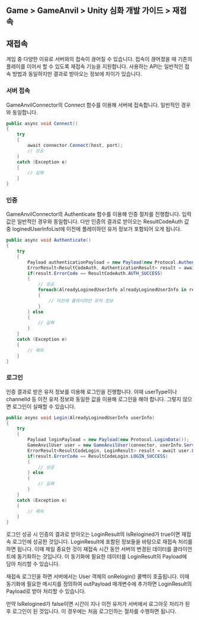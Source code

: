 ## Game > GameAnvil > Unity 심화 개발 가이드 > 재접속

## 재접속

게임 중 다양한 이유로 서버와의 접속이 끊어질 수 있습니다. 접속이 끊어졌을 때 기존의 플레이를 이어서 할 수 있도록 재접속 기능을 지원합니다. 사용하는 API는 일반적인 접속 방법과 동일하지만 결과로 받아오는 정보에 차이가 있습니다.

### 서버 접속

GameAnvilConnector의 Connect 함수를 이용해 서버에 접속합니다. 일반적인 경우와 동일합니다.

```c#
public async void Connect()
{
    try
    {
        await connector.Connect(host, port);
        // 성공
    }
    catch (Exception e)
    {
        // 실패
    }
}
```

### 인증

GameAnvilConnector의 Authenticate 함수를 이용해 인증 절차를 진행합니다. 입력 값은 일반적인 경우와 동일합니다. 다만 인증의 결과로 받아오는 ResultCodeAuth 값 중 loginedUserInfoList에 이전에 플레이하던 유저 정보가 포함되어 오게 됩니다.

```c#
public async void Authenticate()
{
    try
    {
        Payload authenticationPayload = new Payload(new Protocol.AuthenticationData());
        ErrorResult<ResultCodeAuth, AuthenticationResult> result = await connector.Authentication("DeviceId", "AccountId", "Password", );
        if(result.ErrorCode == ResultCodeAuth.AUTH_SUCCESS)
        {
            // 성공
            foreach(AlreadyLoginedUserInfo alreadyLoginedUserInfo in result.Data.LoginUserInfoList)
            {
                // 이전에 플레이하던 유저 정보
            }
        } else
        {
            // 실패
        }
    }
    catch (Exception e)
    {
        // 예외
    }
}
```

### 로그인

인증 결과로 받은 유저 정보를 이용해 로그인을 진행합니다. 이때 userType이나 channelId 등 이전 유저 정보와 동일한 값을 이용해 로그인을 해야 합니다. 그렇지 않으면 로그인이 실패할 수 있습니다.

```c#
public async void Login(AlreadyLoginedUserInfo userInfo)
{
    try
    {
        Payload loginPayload = new Payload(new Protocol.LoginData());
        GameAnvilUser user = new GameAnvilUser(connector, userInfo.ServiceName, userInfo.UserID);
        ErrorResult<ResultCodeLogin, LoginResult> result = await user.Login(userInfo.UserType, userInfo.ChannelId, loginPayload);
        if(result.ErrorCode == ResultCodeLogin.LOGIN_SUCCESS)
        {
            // 성공
        } else
        {
            // 실패
        }
    }
    catch (Exception e)
    {
        // 예외
    }
}
```

로그인 성공 시 인증의 결과로 받아오는 LoginResult의 IsRelogined가 true이면 재접속 로그인에 성공한 것입니다. LoginResult에 포함된 정보들을 바탕으로 재접속 처리를하면 됩니다. 이때 제일 중요한 것이 재접속 시간 동안 서버의 변경된 데이터를 클라이언트에 동기화하는 것입니다. 이 동기화에 필요한 데이터를 LoginResult의 Payload에 담아 처리할 수 있습니다.

재접속 로그인을 하면 서버에서는 User 객체의 onRelogin() 콜백이 호출됩니다. 이때 동기화에 필요한 메시지를 정의하여 outPayload 매개변수에 추가하면 LoginResult의 Payload로 받아 처리할 수 있습니다.

만약 IsRelogined가 false이면 시간이 지나 이전 유저가 서버에서 로그아웃 처리가 된 후 로그인이 된 것입니다. 이 경우에는 처음 로그인하는 절차를 수행하면 됩니다. 
